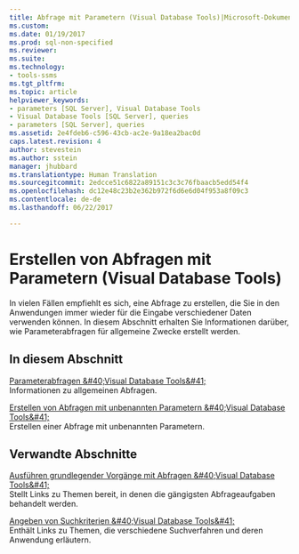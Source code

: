 ```yaml
---
title: Abfrage mit Parametern (Visual Database Tools)|Microsoft-Dokumentation
ms.custom: 
ms.date: 01/19/2017
ms.prod: sql-non-specified
ms.reviewer: 
ms.suite: 
ms.technology:
- tools-ssms
ms.tgt_pltfrm: 
ms.topic: article
helpviewer_keywords:
- parameters [SQL Server], Visual Database Tools
- Visual Database Tools [SQL Server], queries
- parameters [SQL Server], queries
ms.assetid: 2e4fdeb6-c596-43cb-ac2e-9a18ea2bac0d
caps.latest.revision: 4
author: stevestein
ms.author: sstein
manager: jhubbard
ms.translationtype: Human Translation
ms.sourcegitcommit: 2edcce51c6822a89151c3c3c76fbaacb5edd54f4
ms.openlocfilehash: dc12e48c23b2e362b972f6d6e6d04f953a8f09c3
ms.contentlocale: de-de
ms.lasthandoff: 06/22/2017

---
```

# <a name="query-with-parameters-visual-database-tools"></a>Erstellen von Abfragen mit Parametern (Visual Database Tools)
In vielen Fällen empfiehlt es sich, eine Abfrage zu erstellen, die Sie in den Anwendungen immer wieder für die Eingabe verschiedener Daten verwenden können. In diesem Abschnitt erhalten Sie Informationen darüber, wie Parameterabfragen für allgemeine Zwecke erstellt werden.  
  
## <a name="in-this-section"></a>In diesem Abschnitt  
[Parameterabfragen &amp;#40;Visual Database Tools&amp;#41;](../../ssms/visual-db-tools/parameter-queries-visual-database-tools.md)  
Informationen zu allgemeinen Abfragen.  
  
[Erstellen von Abfragen mit unbenannten Parametern &amp;#40;Visual Database Tools&amp;#41;](../../ssms/visual-db-tools/create-queries-with-unnamed-parameters-visual-database-tools.md)  
Erstellen einer Abfrage mit unbenannten Parametern.  
  
## <a name="related-sections"></a>Verwandte Abschnitte  
[Ausführen grundlegender Vorgänge mit Abfragen &amp;#40;Visual Database Tools&amp;#41;](../../ssms/visual-db-tools/perform-basic-operations-with-queries-visual-database-tools.md)  
Stellt Links zu Themen bereit, in denen die gängigsten Abfrageaufgaben behandelt werden.  
  
[Angeben von Suchkriterien &amp;#40;Visual Database Tools&amp;#41;](../../ssms/visual-db-tools/specify-search-criteria-visual-database-tools.md)  
Enthält Links zu Themen, die verschiedene Suchverfahren und deren Anwendung erläutern.  
  

